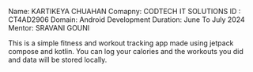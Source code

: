 Name: KARTIKEYA CHUAHAN
Comapny: CODTECH IT SOLUTIONS
ID : CT4AD2906
Domain: Android Development
Duration: June To July 2024
Mentor: SRAVANI GOUNI

This is a simple fitness and workout tracking app made using jetpack compose and kotlin.
You can log your calories and the workouts you did and data will be stored locally.
